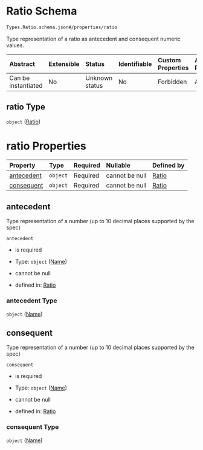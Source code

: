 # Ratio Schema

```txt
Types.Ratio.schema.json#/properties/ratio
```

Type representation of a ratio as antecedent and consequent numeric values.

| Abstract            | Extensible | Status         | Identifiable | Custom Properties | Additional Properties | Access Restrictions | Defined In                                                                                              |
| :------------------ | :--------- | :------------- | :----------- | :---------------- | :-------------------- | :------------------ | :------------------------------------------------------------------------------------------------------ |
| Can be instantiated | No         | Unknown status | No           | Forbidden         | Allowed               | none                | [ConversionTrigger.schema.json\*](../schema/types/ConversionTrigger.schema.json "open original schema") |

## ratio Type

`object` ([Ratio](conversiontrigger-properties-ratio.md))

# ratio Properties

| Property                  | Type     | Required | Nullable       | Defined by                                                                               |
| :------------------------ | :------- | :------- | :------------- | :--------------------------------------------------------------------------------------- |
| [antecedent](#antecedent) | `object` | Required | cannot be null | [Ratio](stockplan-properties-name.md "Types.Numeric.schema.json#/properties/antecedent") |
| [consequent](#consequent) | `object` | Required | cannot be null | [Ratio](stockplan-properties-name.md "Types.Numeric.schema.json#/properties/consequent") |

## antecedent

Type representation of a number (up to 10 decimal places supported by the spec)

`antecedent`

- is required

- Type: `object` ([Name](stockplan-properties-name.md))

- cannot be null

- defined in: [Ratio](stockplan-properties-name.md "Types.Numeric.schema.json#/properties/antecedent")

### antecedent Type

`object` ([Name](stockplan-properties-name.md))

## consequent

Type representation of a number (up to 10 decimal places supported by the spec)

`consequent`

- is required

- Type: `object` ([Name](stockplan-properties-name.md))

- cannot be null

- defined in: [Ratio](stockplan-properties-name.md "Types.Numeric.schema.json#/properties/consequent")

### consequent Type

`object` ([Name](stockplan-properties-name.md))
